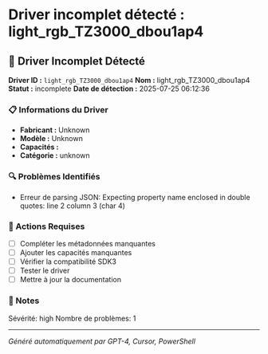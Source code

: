 # Driver incomplet détecté : light_rgb_TZ3000_dbou1ap4

## 🚨 Driver Incomplet Détecté

**Driver ID :** `light_rgb_TZ3000_dbou1ap4`
**Nom :** light_rgb_TZ3000_dbou1ap4
**Statut :** incomplete
**Date de détection :** 2025-07-25 06:12:36

### 📋 Informations du Driver
- **Fabricant :** Unknown
- **Modèle :** Unknown
- **Capacités :** 
- **Catégorie :** unknown

### 🔍 Problèmes Identifiés
- Erreur de parsing JSON: Expecting property name enclosed in double quotes: line 2 column 3 (char 4)

### 🎯 Actions Requises
- [ ] Compléter les métadonnées manquantes
- [ ] Ajouter les capacités manquantes
- [ ] Vérifier la compatibilité SDK3
- [ ] Tester le driver
- [ ] Mettre à jour la documentation

### 📝 Notes
Sévérité: high
Nombre de problèmes: 1

---
*Généré automatiquement par GPT-4, Cursor, PowerShell*

